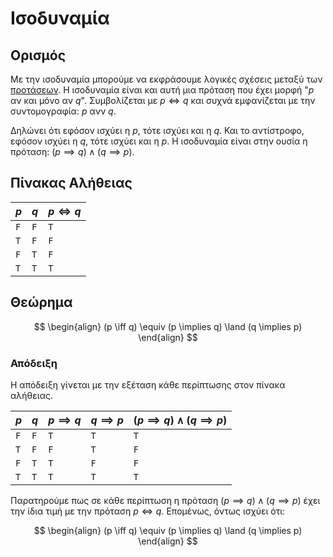 # Ισοδυναμία

## Ορισμός

Με την ισοδυναμία μπορούμε να εκφράσουμε λογικές σχέσεις μεταξύ των [προτάσεων](Λογική%20Πρόταση.md). Η ισοδυναμία είναι και αυτή μια πρόταση που έχει μορφή "$p$ αν και μόνο αν $q$". Συμβολίζεται με $p \iff q$ και συχνά εμφανίζεται με την συντομογραφία: $p \ \text{ανν} \ q$.

Δηλώνει ότι εφόσον ισχύει η $p$, τότε ισχύει και η $q$. Και το αντίστροφο, εφόσον ισχύει η $q$, τότε ισχύει και η $p$. Η ισοδυναμία είναι στην ουσία η πρόταση: $(p \implies q) \land (q \implies p)$.

## Πίνακας Αλήθειας

| $p$ | $q$ | $p \iff q$ |
| --- | --- | ---------- |
| `F` | `F` | `T`        |
| `T` | `F` | `F`        |
| `F` | `T` | `F`        |
| `T` | `T` | `T`        |

## Θεώρημα

$$
\begin{align}
(p \iff q) \equiv (p \implies q) \land (q \implies p)
\end{align}
$$

### Απόδειξη

Η απόδειξη γίνεται με την εξέταση κάθε περίπτωσης στον πίνακα αλήθειας.

| $p$ | $q$ | $p \implies q$ | $q \implies p$ | $(p \implies q) \land (q \implies p)$ |
| --- | --- | -------------- | -------------- | ------------------------------------- |
| `F` | `F` | `T`            | `T`            | `T`                                   |
| `T` | `F` | `F`            | `T`            | `F`                                   |
| `F` | `T` | `T`            | `F`            | `F`                                   |
| `T` | `T` | `T`            | `T`            | `T`                                   |

Παρατηρούμε πως σε κάθε περίπτωση η πρόταση $(p \implies q) \land (q \implies p)$ έχει την ίδια τιμή με την πρόταση $p \iff q$. Επομένως, όντως ισχύει ότι:

$$
\begin{align}
(p \iff q) \equiv (p \implies q) \land (q \implies p)
\end{align}
$$
